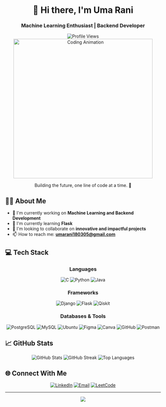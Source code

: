<div align="center">
  
# 👋 Hi there, I'm Uma Rani

### Machine Learning Enthusiast | Backend Developer

<div align="center">
  <img src="https://komarev.com/ghpvc/?username=umarani18&color=brightgreen" alt="Profile Views" />
</div>

  <img src="https://media.giphy.com/media/hpXdHPfFI5wTABdDx9/giphy.gif" width="450px" alt="Coding Animation" />
  
  <p>Building the future, one line of code at a time. 🚀</p>
</div>

## 🧑‍💻 About Me

- 🔭 I'm currently working on **Machine Learning and Backend Development**
- 🌱 I'm currently learning **Flask**
- 👯 I'm looking to collaborate on **innovative and impactful projects**
- 📫 How to reach me: **umarani180305@gmail.com**

## 💻 Tech Stack

<div align="center">

### Languages
![C](https://img.shields.io/badge/c-%2300599C.svg?style=for-the-badge&logo=c&logoColor=white)
![Python](https://img.shields.io/badge/python-3670A0?style=for-the-badge&logo=python&logoColor=ffdd54)
![Java](https://img.shields.io/badge/java-%23ED8B00.svg?style=for-the-badge&logo=openjdk&logoColor=white)

### Frameworks
![Django](https://img.shields.io/badge/django-%23092E20.svg?style=for-the-badge&logo=django&logoColor=white)
![Flask](https://img.shields.io/badge/flask-%23000.svg?style=for-the-badge&logo=flask&logoColor=white)
![Qiskit](https://img.shields.io/badge/Qiskit-%236929C4.svg?style=for-the-badge&logo=Qiskit&logoColor=white)

### Databases & Tools
![PostgreSQL](https://img.shields.io/badge/PostgreSQL-%23316192.svg?style=for-the-badge&logo=postgresql&logoColor=white)
![MySQL](https://img.shields.io/badge/mysql-%2300f.svg?style=for-the-badge&logo=mysql&logoColor=white)
![Ubuntu](https://img.shields.io/badge/Ubuntu-E95420?style=for-the-badge&logo=ubuntu&logoColor=white)
![Figma](https://img.shields.io/badge/figma-%23F24E1E.svg?style=for-the-badge&logo=figma&logoColor=white)
![Canva](https://img.shields.io/badge/Canva-%2300C4CC.svg?style=for-the-badge&logo=Canva&logoColor=white)
![GitHub](https://img.shields.io/badge/github-%23121011.svg?style=for-the-badge&logo=github&logoColor=white)
![Postman](https://img.shields.io/badge/Postman-FF6C37?style=for-the-badge&logo=postman&logoColor=white)



</div>

## 📈 GitHub Stats

<div align="center">  <img src="https://github-readme-stats.vercel.app/api?username=umarani18&show_icons=true&theme=tokyonight" alt="GitHub Stats" />
  <img src="https://github-readme-streak-stats.herokuapp.com/?user=umarani18&theme=tokyonight" alt="GitHub Streak" />
  <img src="https://github-readme-stats.vercel.app/api/top-langs/?username=umarani18&layout=compact&theme=tokyonight" alt="Top Languages" />
</div>

## 🌐 Connect With Me

<div align="center">
  <a href="www.linkedin.com/in/umarani1835"><img src="https://img.shields.io/badge/LinkedIn-0077B5?style=for-the-badge&logo=linkedin&logoColor=white" alt="LinkedIn" /></a>
  <a href="mailto:umarani180305@gmail.com"><img src="https://img.shields.io/badge/Email-D14836?style=for-the-badge&logo=gmail&logoColor=white" alt="Email" /></a>
  <a href="https://leetcode.com/umarani18/"><img src="https://img.shields.io/badge/LeetCode-FFA116?style=for-the-badge&logo=leetcode&logoColor=black" alt="LeetCode" /></a>
</div>


---

<div align="center">
  <img src="https://capsule-render.vercel.app/api?type=waving&color=gradient&height=100&section=footer" />
</div>


<!--
**umarani18/umarani18** is a ✨ _special_ ✨ repository because its `README.md` (this file) appears on your GitHub profile.

Here are some ideas to get you started:

- 🔭 I’m currently working on ...
- 🌱 I’m currently learning ...
- 👯 I’m looking to collaborate on ...
- 🤔 I’m looking for help with ...
- 💬 Ask me about ...
- 📫 How to reach me: ...
- 😄 Pronouns: ...
- ⚡ Fun fact: ...
-->
